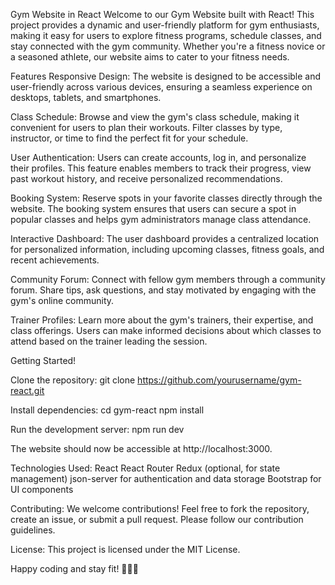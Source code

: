Gym Website in React
Welcome to our Gym Website built with React! This project provides a dynamic and user-friendly platform for gym enthusiasts, making it easy for users to explore fitness programs, schedule classes, and stay connected with the gym community. Whether you're a fitness novice or a seasoned athlete, our website aims to cater to your fitness needs.

Features
Responsive Design: The website is designed to be accessible and user-friendly across various devices, ensuring a seamless experience on desktops, tablets, and smartphones.

Class Schedule: Browse and view the gym's class schedule, making it convenient for users to plan their workouts. Filter classes by type, instructor, or time to find the perfect fit for your schedule.

User Authentication: Users can create accounts, log in, and personalize their profiles. This feature enables members to track their progress, view past workout history, and receive personalized recommendations.

Booking System: Reserve spots in your favorite classes directly through the website. The booking system ensures that users can secure a spot in popular classes and helps gym administrators manage class attendance.

Interactive Dashboard: The user dashboard provides a centralized location for personalized information, including upcoming classes, fitness goals, and recent achievements.

Community Forum: Connect with fellow gym members through a community forum. Share tips, ask questions, and stay motivated by engaging with the gym's online community.

Trainer Profiles: Learn more about the gym's trainers, their expertise, and class offerings. Users can make informed decisions about which classes to attend based on the trainer leading the session.

Getting Started!

Clone the repository:
git clone https://github.com/yourusername/gym-react.git

Install dependencies:
cd gym-react
npm install

Run the development server:
npm run dev

The website should now be accessible at http://localhost:3000.

Technologies Used:
React
React Router
Redux (optional, for state management)
json-server for authentication and data storage
Bootstrap  for UI components

Contributing:
We welcome contributions! Feel free to fork the repository, create an issue, or submit a pull request. Please follow our contribution guidelines.

License:
This project is licensed under the MIT License.

Happy coding and stay fit! 💪🏋️‍♂️
